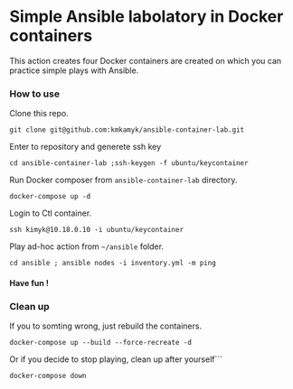 # Simple Ansible labolatory in Docker containers  
This action creates four Docker containers are created on which you can practice simple plays with Ansible.

### How to use
Clone this repo.
```
git clone git@github.com:kmkamyk/ansible-container-lab.git
```
Enter to repository and generete ssh key
```
cd ansible-container-lab ;ssh-keygen -f ubuntu/keycontainer
```
Run Docker composer from `ansible-container-lab` directory.
```
docker-compose up -d
```

Login to Ctl container.
```
ssh kimyk@10.18.0.10 -i ubuntu/keycontainer
```

Play ad-hoc action from `~/ansible` folder.
```
cd ansible ; ansible nodes -i inventory.yml -m ping
```
#### Have fun !

### Clean up
If you to somting wrong, just rebuild the containers.
```
docker-compose up --build --force-recreate -d
```
Or if you decide to stop playing, clean up after yourself```
```
docker-compose down
```
